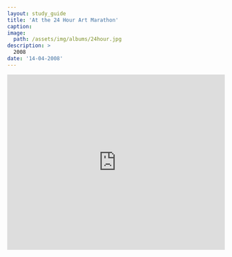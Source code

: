 ```yaml
---
layout: study_guide
title: 'At the 24 Hour Art Marathon'
caption: 
image: 
  path: /assets/img/albums/24hour.jpg
description: > 
  2008
date: '14-04-2008'
---
```


<iframe style="border: 0; width: 100%; height: 406px;" src="https://bandcamp.com/EmbeddedPlayer/album=1095527810/size=large/bgcol=333333/linkcol=0f91ff/artwork=small/transparent=true/" seamless><a href="https://errandboy.bandcamp.com/album/at-the-24-hour-art-marathon">At the 24 Hour Art Marathon by Errand Boy</a></iframe>
